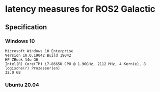 # latency measures for ROS2 Galactic

## Specification

### Windows 10

```
Microsoft Windows 10 Enterprise
Version	10.0.19042 Build 19042
HP ZBook 14u G6
Intel(R) Core(TM) i7-8665U CPU @ 1.90GHz, 2112 MHz, 4 Kern(e), 8 logische(r) Prozessor(en)
32.0 GB
```

### Ubuntu 20.04

